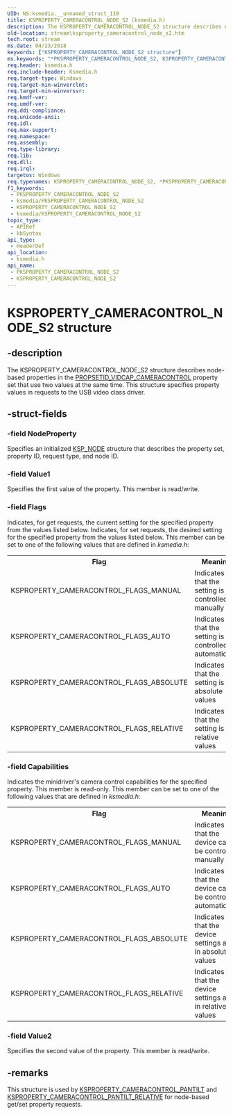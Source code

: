 ```yaml
---
UID: NS:ksmedia.__unnamed_struct_119
title: KSPROPERTY_CAMERACONTROL_NODE_S2 (ksmedia.h)
description: The KSPROPERTY_CAMERACONTROL_NODE_S2 structure describes node-based properties in the PROPSETID_VIDCAP_CAMERACONTROL property set that use two values at the same time. This structure specifies property values in requests to the USB video class driver.
old-location: stream\ksproperty_cameracontrol_node_s2.htm
tech.root: stream
ms.date: 04/23/2018
keywords: ["KSPROPERTY_CAMERACONTROL_NODE_S2 structure"]
ms.keywords: "*PKSPROPERTY_CAMERACONTROL_NODE_S2, KSPROPERTY_CAMERACONTROL_NODE_S2, KSPROPERTY_CAMERACONTROL_NODE_S2 structure [Streaming Media Devices], PKSPROPERTY_CAMERACONTROL_NODE_S2, PKSPROPERTY_CAMERACONTROL_NODE_S2 structure pointer [Streaming Media Devices], ksmedia/KSPROPERTY_CAMERACONTROL_NODE_S2, ksmedia/PKSPROPERTY_CAMERACONTROL_NODE_S2, stream.ksproperty_cameracontrol_node_s2, vidcapstruct_fda6afc4-4b0a-4161-9502-1b335b1022e2.xml"
req.header: ksmedia.h
req.include-header: Ksmedia.h
req.target-type: Windows
req.target-min-winverclnt: 
req.target-min-winversvr: 
req.kmdf-ver: 
req.umdf-ver: 
req.ddi-compliance: 
req.unicode-ansi: 
req.idl: 
req.max-support: 
req.namespace: 
req.assembly: 
req.type-library: 
req.lib: 
req.dll: 
req.irql: 
targetos: Windows
req.typenames: KSPROPERTY_CAMERACONTROL_NODE_S2, *PKSPROPERTY_CAMERACONTROL_NODE_S2
f1_keywords:
 - PKSPROPERTY_CAMERACONTROL_NODE_S2
 - ksmedia/PKSPROPERTY_CAMERACONTROL_NODE_S2
 - KSPROPERTY_CAMERACONTROL_NODE_S2
 - ksmedia/KSPROPERTY_CAMERACONTROL_NODE_S2
topic_type:
 - APIRef
 - kbSyntax
api_type:
 - HeaderDef
api_location:
 - ksmedia.h
api_name:
 - PKSPROPERTY_CAMERACONTROL_NODE_S2
 - KSPROPERTY_CAMERACONTROL_NODE_S2
---
```


# KSPROPERTY_CAMERACONTROL_NODE_S2 structure


## -description

The KSPROPERTY_CAMERACONTROL_NODE_S2 structure describes node-based properties in the <a href="/windows-hardware/drivers/stream/propsetid-vidcap-cameracontrol">PROPSETID_VIDCAP_CAMERACONTROL</a> property set that use two values at the same time. This structure specifies property values in requests to the USB video class driver.

## -struct-fields

### -field NodeProperty

Specifies an initialized <a href="/windows-hardware/drivers/ddi/ks/ns-ks-ksp_node">KSP_NODE</a> structure that describes the property set, property ID, request type, and node ID.

### -field Value1

Specifies the first value of the property. This member is read/write.

### -field Flags

Indicates, for get requests, the current setting for the specified property from the values listed below. Indicates, for set requests, the desired setting for the specified property from the values listed below. This member can be set to one of the following values that are defined in <i>ksmedia.h</i>:

<table>
<tr>
<th>Flag</th>
<th>Meaning</th>
</tr>
<tr>
<td>
KSPROPERTY_CAMERACONTROL_FLAGS_MANUAL

</td>
<td>
Indicates that the setting is controlled manually

</td>
</tr>
<tr>
<td>
KSPROPERTY_CAMERACONTROL_FLAGS_AUTO

</td>
<td>
Indicates that the setting is controlled automatically

</td>
</tr>
<tr>
<td>
KSPROPERTY_CAMERACONTROL_FLAGS_ABSOLUTE

</td>
<td>
Indicates that the setting is in absolute values

</td>
</tr>
<tr>
<td>
KSPROPERTY_CAMERACONTROL_FLAGS_RELATIVE

</td>
<td>
Indicates that the setting is in relative values

</td>
</tr>
</table>

### -field Capabilities

Indicates the minidriver's camera control capabilities for the specified property. This member is read-only. This member can be set to one of the following values that are defined in <i>ksmedia.h</i>:

<table>
<tr>
<th>Flag</th>
<th>Meaning</th>
</tr>
<tr>
<td>
KSPROPERTY_CAMERACONTROL_FLAGS_MANUAL

</td>
<td>
Indicates that the device can be controlled manually

</td>
</tr>
<tr>
<td>
KSPROPERTY_CAMERACONTROL_FLAGS_AUTO

</td>
<td>
Indicates that the device can be controlled automatically

</td>
</tr>
<tr>
<td>
KSPROPERTY_CAMERACONTROL_FLAGS_ABSOLUTE

</td>
<td>
Indicates that the device settings are in absolute values

</td>
</tr>
<tr>
<td>
KSPROPERTY_CAMERACONTROL_FLAGS_RELATIVE

</td>
<td>
Indicates that the device settings are in relative values

</td>
</tr>
</table>

### -field Value2

Specifies the second value of the property. This member is read/write.

## -remarks

This structure is used by <a href="/windows-hardware/drivers/stream/ksproperty-cameracontrol-pantilt">KSPROPERTY_CAMERACONTROL_PANTILT</a> and <a href="/windows-hardware/drivers/stream/ksproperty-cameracontrol-pantilt-relative">KSPROPERTY_CAMERACONTROL_PANTILT_RELATIVE</a> for node-based get/set property requests.

